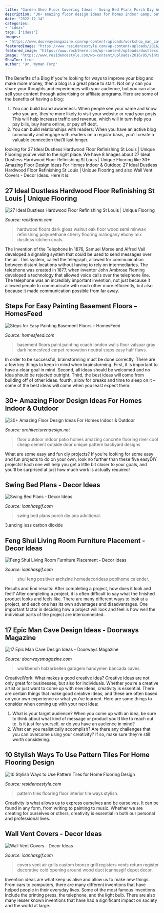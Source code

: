 ```yaml
---
title: "Garden Shed Floor Covering Ideas - Swing Bed Plans Porch Diy Ana Additional"
description: "30+ amazing floor design ideas for homes indoor &amp; outdoor"
date: "2022-12-14"
categories:
- "ideas"
tags: ["ideas"]
images:
- "https://www.doorwaysmagazine.com/wp-content/uploads/workshop_man_cave.jpg"
featuredImage: "https://www.residencestyle.com/wp-content/uploads/2016/05/Vintage-Door-Pattern-Tile-Floor-Interior-Design.jpg"
featured_image: "https://www.rocktherm.com/wp-content/uploads/dustless-hardwood-floor-refinishing-st-louis-of-red-oak-hardwood-floors-after-three-coats-of-polyurethane-semi-gloss-intended-for-red-oak-hardwood-floors-after-three-coats-of-polyurethane-se.jpg"
image: "https://www.residencestyle.com/wp-content/uploads/2016/05/Vintage-Door-Pattern-Tile-Floor-Interior-Design.jpg"
ShowToc: true
author: "Dr. Wyman Torp"
---
```



The Benefits of a Blog
If you're looking for ways to improve your blog and make more money, then a blog is a great place to start. Not only can you share your thoughts and experiences with your audience, but you can also sell your content through advertising or affiliate programs. Here are some of the benefits of having a blog: 
1) You can build brand awareness: When people see your name and know who you are, they're more likely to visit your website or read your posts. This will help increase traffic and revenue, which will in turn help you pay bills, buy items online, or pay off debt. 
2) You can build relationships with readers: When you have an active blog community and engage with readers on a regular basis, you'll create a valuable connection that'll last longer.

	

		
looking for 27 Ideal Dustless Hardwood Floor Refinishing St Louis | Unique Flooring you've visit to the right place. We have 8 Images about 27 Ideal Dustless Hardwood Floor Refinishing St Louis | Unique Flooring like 30+ Amazing Floor Design Ideas For Homes Indoor &amp; Outdoor, 27 Ideal Dustless Hardwood Floor Refinishing St Louis | Unique Flooring and also Wall Vent Covers - Decor Ideas. Here it is:
		
    
## 27 Ideal Dustless Hardwood Floor Refinishing St Louis | Unique Flooring

<img loading=lazy src="https://www.rocktherm.com/wp-content/uploads/dustless-hardwood-floor-refinishing-st-louis-of-red-oak-hardwood-floors-after-three-coats-of-polyurethane-semi-gloss-intended-for-red-oak-hardwood-floors-after-three-coats-of-polyurethane-se.jpg" onerror="this.onerror=null;this.src='https://tse3.mm.bing.net/th?id=OIP.yV8jzOpwWr1VKwrZ7xd8egHaJ4&amp;pid=15.1';" alt="27 Ideal Dustless Hardwood Floor Refinishing St Louis | Unique Flooring">

_Source: rocktherm.com_

>hardwood floors dark gloss walnut oak floor wood semi minwax refinishing polyurethane cherry flooring mahogany ebony mix dustless kitchen coats. 

	

The Invention of the Telephone
In 1876, Samuel Morse and Alfred Vail developed a signaling system that could be used to send messages over the air. This system, called the telegraph, allowed for communication between distant locations without having to rely on intermediaries. The telephone was created in 1877, when inventor John Ambrose Fleming developed a technology that allowed voice calls over the telephone line. The telephone was an incredibly important invention, not just because it allowed people to communicate with each other more efficiently, but also because it made communication possible from far away.

    
## Steps For Easy Painting Basement Floors – HomesFeed

<img loading=lazy src="https://homesfeed.com/wp-content/uploads/2015/09/painting-basement-floors-almost-done-basement-floor-painting-gray-tone-basement-floors-and-walls.jpg" onerror="this.onerror=null;this.src='https://tse1.mm.bing.net/th?id=OIP.RYidkt4joJIi-E1iS8lSDAHaFj&amp;pid=15.1';" alt="Steps for Easy Painting Basement Floors – HomesFeed">

_Source: homesfeed.com_

>basement floors paint painting coach london walls floor valspar gray dark homesfeed carpet renovation neutral steps easy half flaws. 

	

In order to be successful, brainstorming must be done correctly. There are a few key things to keep in mind when brainstorming. First, it is important to have a clear goal in mind. Second, all ideas should be welcomed and no idea should be rejected outright. Third, the best ideas will come from building off of other ideas. fourth, allow for breaks and time to sleep on it – some of the best ideas will come when you least expect them.

    
## 30+ Amazing Floor Design Ideas For Homes Indoor &amp; Outdoor

<img loading=lazy src="http://cdn.architecturendesign.net/wp-content/uploads/2015/08/AD-Indoor-Outdoor-Floor-Design-Ideas-15.jpg" onerror="this.onerror=null;this.src='https://tse2.mm.bing.net/th?id=OIP.eiWTKpve52P-LAoZl1umRwHaJ4&amp;pid=15.1';" alt="30+ Amazing Floor Design Ideas For Homes Indoor &amp; Outdoor">

_Source: architecturendesign.net_

>floor outdoor indoor patio homes amazing concrete flooring river cool cheap cement outside door unique pattern backyard designs. 

	

What are some easy and fun diy projects?
If you're looking for some easy and fun projects to do on your own, look no further than these five easyDIY projects! Each one will help you get a little bit closer to your goals, and you'll be surprised at just how much work is actually required!

    
## Swing Bed Plans - Decor Ideas

<img loading=lazy src="https://www.icanhasgif.com/wp-content/uploads/2015/09/Swing-Bed-Plans.jpg" onerror="this.onerror=null;this.src='https://tse2.mm.bing.net/th?id=OIP.6mdKOj5Jjqk-e-F7azk8BgHaFj&amp;pid=15.1';" alt="Swing Bed Plans - Decor Ideas">

_Source: icanhasgif.com_

>swing bed plans porch diy ana additional. 

	

3.ancing less carbon dioxide 

    
## Feng Shui Living Room Furniture Placement - Decor Ideas

<img loading=lazy src="https://www.icanhasgif.com/wp-content/uploads/2016/02/Feng-Shui-Living-Room-Furniture-Placement.jpg" onerror="this.onerror=null;this.src='https://tse3.mm.bing.net/th?id=OIP.Z39YXoeca-WSyOo_xVw7yQHaFj&amp;pid=15.1';" alt="Feng Shui Living Room Furniture Placement - Decor Ideas">

_Source: icanhasgif.com_

>shui feng positiver archzine homedecorideas popihome calender. 

	

Results and End results: After completing a project, how does it look and feel?
After completing a project, it is often difficult to say what the finished product looks and feels like. There are many different ways to look at a project, and each one has its own advantages and disadvantages. One important factor in deciding how a project will look and feel is how well the individual parts of the project are interconnected.

    
## 17 Epic Man Cave Design Ideas - Doorways Magazine

<img loading=lazy src="https://www.doorwaysmagazine.com/wp-content/uploads/workshop_man_cave.jpg" onerror="this.onerror=null;this.src='https://tse2.mm.bing.net/th?id=OIP.3PV1-RRGMCwzfo0_l7319QHaE8&amp;pid=15.1';" alt="17 Epic Man Cave Design Ideas - Doorways Magazine">

_Source: doorwaysmagazine.com_

>workbench holzarbeiten garagem handymen bancada caves. 

	

CreativeWork: What makes a good creative idea?
Creative ideas are not only great for businesses, but also for individuals. Whether you’re a creative artist or just want to come up with new ideas, creativity is essential. There are certain things that make good creative ideas, and these are often based on your own experience or what you’ve learned. Here are some things to consider when coming up with your next idea: 
1) What is your target audience? When you come up with an idea, be sure to think about what kind of message or product you’d like to reach out to. Is it just for yourself, or do you have an audience in mind? 
2) What can you realistically accomplish? Are there any challenges that you can overcome using your creativity? If so, make sure they’re still worth considering.

    
## 10 Stylish Ways To Use Pattern Tiles For Home Flooring Design

<img loading=lazy src="https://www.residencestyle.com/wp-content/uploads/2016/05/Vintage-Door-Pattern-Tile-Floor-Interior-Design.jpg" onerror="this.onerror=null;this.src='https://tse3.mm.bing.net/th?id=OIP.cclgWOZY6tsUnQI_JNCLVAHaLS&amp;pid=15.1';" alt="10 Stylish Ways to Use Pattern Tiles for Home Flooring Design">

_Source: residencestyle.com_

>pattern tiles flooring floor interior tile ways stylish. 

	

Creativity is what allows us to express ourselves and be ourselves. It can be found in any form, from writing to painting to music. Whether we are creating for ourselves or others, creativity is essential in both our personal and professional lives.

    
## Wall Vent Covers - Decor Ideas

<img loading=lazy src="https://www.icanhasgif.com/wp-content/uploads/2016/11/Wall-Vent-Covers.jpg" onerror="this.onerror=null;this.src='https://tse4.mm.bing.net/th?id=OIP.332O-fXJAjzBJ0GkDLGfAgHaFG&amp;pid=15.1';" alt="Wall Vent Covers - Decor Ideas">

_Source: icanhasgif.com_

>covers vent air grills custom bronze grill registers vents return register decorative cold opening around wood duct icanhasgif depot decor. 

	

Invention ideas are what keep us alive and allow us to make new things. From cars to computers, there are many different inventions that have helped people in their everyday lives. Some of the most famous inventions include the printing press, the telephone, and the light bulb. There are also many lesser known inventions that have had a significant impact on society and the world at large.

